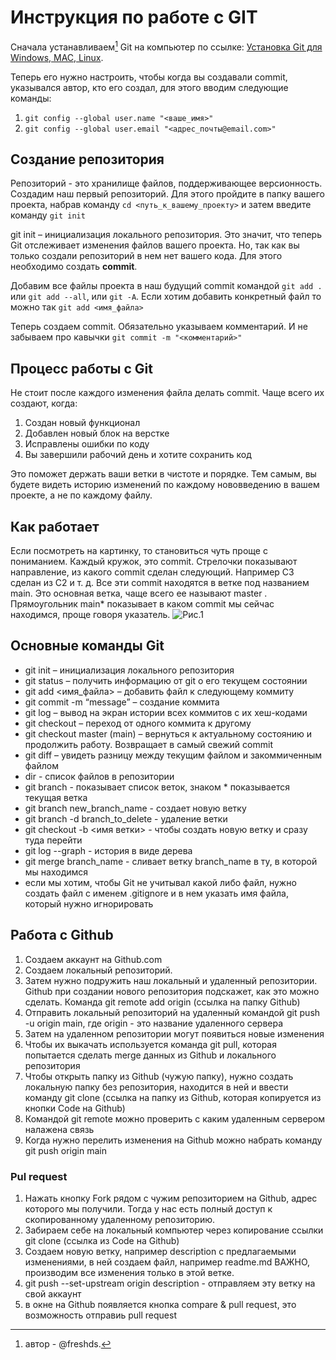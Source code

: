 # Инструкция по работе с GIT 
Сначала устанавливаем[^1] Git на компьютер по ссылке: [Установка Git для Windows, MAC, Linux](https://git-scm.com/downloads).


[^1]: автор - @freshds.

Теперь его нужно настроить, чтобы когда вы создавали commit, указывался автор, кто его создал, для этого вводим следующие команды:
1. `git config --global user.name "<ваше_имя>"`
2. `git config --global user.email "<адрес_почты@email.com>"`

## Создание репозитория

Репозиторий - это хранилище файлов, поддерживающее версионность. Создадим наш первый репозиторий. Для этого пройдите в папку вашего проекта, набрав команду
`cd <путь_к_вашему_проекту>`
и затем введите команду `git init`

git init – инициализация локального репозитория. Это значит, что теперь Git отслеживает изменения файлов вашего проекта. Но, так как вы только создали репозиторий в нем нет вашего кода. Для этого необходимо создать **commit**.

Добавим все файлы проекта в наш будущий commit командой `git add .` или `git add --all`, или `git -A`.  Если хотим добавить конкретный файл то можно так
`git add <имя_файла>`

Теперь создаем commit. Обязательно указываем комментарий.
И не забываем про кавычки
`git commit -m "<комментарий>"`

## Процесс работы с Git
Не стоит после каждого изменения файла делать commit. Чаще всего их создают, когда:
1. Создан новый функционал
2. Добавлен новый блок на верстке
3. Исправлены ошибки по коду
4. Вы завершили рабочий день и хотите сохранить код

Это поможет держать ваши ветки в чистоте и порядке. Тем самым, вы будете видеть историю изменений по каждому нововведению в вашем проекте, а не по каждому файлу.

## Как работает
Если посмотреть на картинку, то становиться чуть проще с пониманием. Каждый кружок, это commit. Стрелочки показывают направление, из какого commit сделан следующий. Например C3 сделан из С2 и т. д. Все эти commit находятся в ветке под названием main. Это основная ветка, чаще всего ее называют master . Прямоугольник main* показывает в каком commit мы сейчас находимся, проще говоря указатель. ![Рис.1](https://habrastorage.org/getpro/habr/upload_files/81d/ab6/de0/81dab6de02b4179fc1bc8c119dfce9ca)

## Основные команды Git
* git init – инициализация локального репозитория
* git status – получить информацию от git о его текущем состоянии
* git add <имя_файла> – добавить файл к следующему коммиту
* git commit -m “message” – создание коммита
* git log – вывод на экран истории всех коммитов с их хеш-кодами
* git checkout – переход от одного коммита к другому
* git checkout master (main) – вернуться к актуальному состоянию и продолжить работу. Возвращает в самый свежий commit
* git diff – увидеть разницу между текущим файлом и закоммиченным файлом
* dir - список файлов в репозитории 
* git branch - показывает список веток, знаком * показывается текущая ветка
* git branch new_branch_name - создает новую ветку
* git branch -d branch_to_delete - удаление ветки
* git checkout -b <имя ветки> - чтобы создать новую ветку и сразу туда перейти
* git log --graph - история в виде дерева
* git merge branch_name - сливает ветку branch_name в ту, в которой мы находимся
* если мы хотим, чтобы Git не учитывал какой либо файл, нужно создать файл с именем .gitignore и в нем указать имя файла, который нужно игнорировать

## Работа с Github
1. Создаем аккаунт на Github.com
2. Создаем локальный репозиторий.
3. Затем нужно подружить наш локальный и удаленный репозитории. Github при создании нового репозитория подскажет, как это можно сделать. Команда git remote add origin (ссылка на папку Github)
4. Отправить локальный репозиторий на удаленный командой git push -u origin main, где origin - это название удаленного сервера
5. Затем на удаленном репозитории могут появиться новые изменения
6. Чтобы их выкачать используется команда git pull, которая попытается сделать merge данных из Github и локального репозитория
7. Чтобы открыть папку из Github (чужую папку), нужно создать локальную папку без репозитория, находится в ней и ввести команду git clone (ссылка на папку из Github, которая копируется из кнопки Code на Github)
8. Командой git remote можно проверить с каким удаленным сервером налажена связь
9. Когда нужно перелить изменения на Github можно набрать команду git push origin main
### Pul request
1. Нажать кнопку Fork рядом с чужим репозиторием на Github, адрес которого мы получили. Тогда у нас есть полный доступ к скопированному удаленному репозиторию.
2. Забираем себе на локальный компьютер через копирование ссылки git clone (ссылка из Code на Github)
3. Создаем новую ветку, например description с предлагаемыми изменениями, в ней создаем файл, например readme.md ВАЖНО, производим все изменения только в этой ветке.
4. git push --set-upstream origin description - отправляем эту ветку на свой аккаунт
5. в окне на Github появляется кнопка compare & pull request, это возможность отправиь pull request